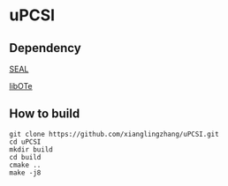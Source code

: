 # uPCSI

## Dependency
[SEAL](https://github.com/microsoft/SEAL)

[libOTe](https://github.com/osu-crypto/libOTe)

## How to build 
```
git clone https://github.com/xianglingzhang/uPCSI.git
cd uPCSI
mkdir build
cd build
cmake ..
make -j8
```
